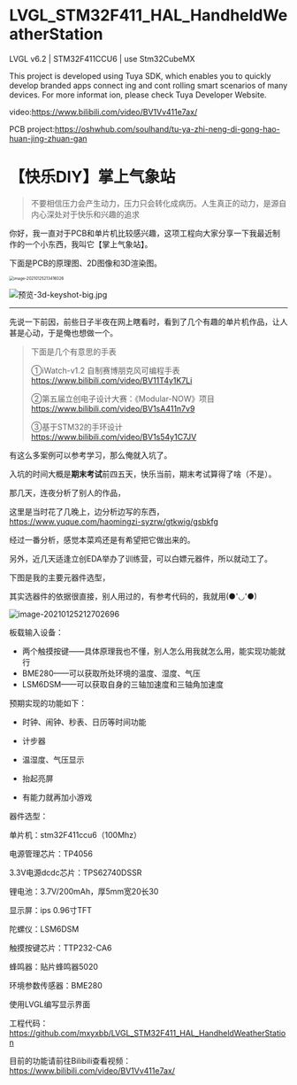# LVGL_STM32F411_HAL_HandheldWeatherStation

LVGL v6.2 | STM32F411CCU6 | use Stm32CubeMX

This project is developed using Tuya SDK, which enables you to quickly develop branded apps connect ing and cont rolling smart scenarios of many devices. For more informat ion, please check Tuya Developer Website.

video:https://www.bilibili.com/video/BV1Vv411e7ax/

PCB project:https://oshwhub.com/soulhand/tu-ya-zhi-neng-di-gong-hao-huan-jing-zhuan-gan


# 【快乐DIY】掌上气象站


> 不要相信压力会产生动力，压力只会转化成病历。人生真正的动力，是源自内心深处对于快乐和兴趣的追求



你好，我一直对于PCB和单片机比较感兴趣，这项工程向大家分享一下我最近制作的一个小东西，我叫它【掌上气象站】。

下面是PCB的原理图、2D图像和3D渲染图。


<img src="https://gitee.com/buddismblingblinghead/MxyPic/raw/master/img/image-20210125213416026.png" alt="image-20210125213416026" style="zoom: 50%;" />

![预览-3d-keyshot-big.jpg](https://gitee.com/buddismblingblinghead/MxyPic/raw/master/img/GrO41nWC4SD5Ic41RuDKGGvQHAi44D4A26bCRIQF.jpeg)



------



先说一下前因，前些日子半夜在网上瞎看时，看到了几个有趣的单片机作品，让人甚是心动，于是俺也想做一个。

> 下面是几个有意思的手表
>
> ①iWatch-v1.2 自制赛博朋克风可编程手表 https://www.bilibili.com/video/BV11T4y1K7Li
>
> ②第五届立创电子设计大赛：《Modular-NOW》项目 https://www.bilibili.com/video/BV1sA411n7v9
>
> ③基于STM32的手环设计 https://www.bilibili.com/video/BV1s54y1C7JV

有这么多案例可以参考学习，那么俺就入坑了。

入坑的时间大概是**期末考试**前四五天，快乐当前，期末考试算得了啥（不是）。

那几天，连夜分析了别人的作品，

这里是当时花了几晚上，边分析边写的东西，https://www.yuque.com/haomingzi-syzrw/gtkwig/gsbkfg

经过一番分析，感觉本菜鸡还是有希望把它做出来的。

另外，近几天适逢立创EDA举办了训练营，可以白嫖元器件，所以就动工了。

下图是我的主要元器件选型，

其实选器件的依据很直接，别人用过的，有参考代码的，我就用(●'◡'●)

![image-20210125212702696](https://gitee.com/buddismblingblinghead/MxyPic/raw/master/img/image-20210125212702696.png)


板载输入设备：

- 两个触摸按键——具体原理我也不懂，别人怎么用我就怎么用，能实现功能就行
- BME280——可以获取所处环境的温度、湿度、气压
- LSM6DSM——可以获取自身的三轴加速度和三轴角加速度

预期实现的功能如下：

- 时钟、闹钟、秒表、日历等时间功能

- 计步器

- 温湿度、气压显示

- 抬起亮屏

- 有能力就再加小游戏

器件选型：

单片机：stm32F411ccu6（100Mhz）

电源管理芯片：TP4056

3.3V电源dcdc芯片：TPS62740DSSR

锂电池：3.7V/200mAh，厚5mm宽20长30

显示屏：ips 0.96寸TFT

陀螺仪：LSM6DSM

触摸按键芯片：TTP232-CA6

蜂鸣器：贴片蜂鸣器5020

环境参数传感器：BME280

使用LVGL编写显示界面

工程代码：https://github.com/mxyxbb/LVGL_STM32F411_HAL_HandheldWeatherStation

目前的功能请前往Bilibili查看视频：https://www.bilibili.com/video/BV1Vv411e7ax/
